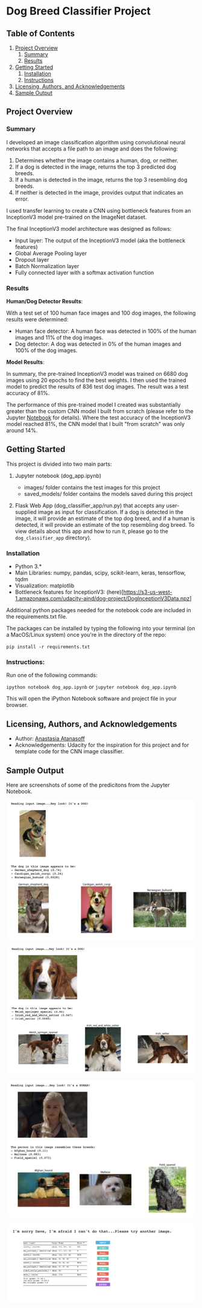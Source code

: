 # Dog Breed Classifier Project

## Table of Contents

1. [Project Overview](#overview)
    1. [Summary](#summary)
    2. [Results](#results)
2. [Getting Started](#getting_started)
    1. [Installation](#installation)
    2. [Instructions](#instructions)
3. [Licensing, Authors, and Acknowledgements](#licensing)
4. [Sample Output](#example)


## Project Overview<a name="overview"></a>

### Summary<a name="summary"></a> 

I developed an image classification algorithm using convolutional neural networks that accepts a file path to an image and does the following:
1. Determines whether the image contains a human, dog, or neither.
2. If a dog is detected in the image, returns the top 3 predicted dog breeds.
3. If a human is detected in the image, returns the top 3 resembling dog breeds.
4. If neither is detected in the image, provides output that indicates an error.

I used transfer learning to create a CNN using bottleneck features from an InceptionV3 model pre-trained on the ImageNet dataset.

The final InceptionV3 model architecture was designed as follows:

-   Input layer: The output of the InceptionV3 model (aka the bottleneck features)
-   Global Average Pooling layer
-   Dropout layer
-   Batch Normalization layer
-   Fully connected layer with a softmax activation function


### Results<a name="results"></a> 

**Human/Dog Detector Results**:

With a test set of 100 human face images and 100 dog images, the following results were determined:

- Human face detector: A human face was detected in 100% of the human images and 11% of the dog images.
- Dog detector: A dog was detected in 0% of the human images and 100% of the dog images.

**Model Results**:

In summary, the pre-trained InceptionV3 model was trained on 6680 dog images using 20 epochs to find the best weights. I then used the trained model to predict the results of 836 test dog images. The result was a test accuracy of 81%.

The performance of this pre-trained model I created was substantially greater than the custom CNN model I built from scratch (please refer to the Jupyter [Notebook]() for details). Where the test accuracy of the InceptionV3 model reached 81%, the CNN model that I built "from scratch" was only around 14%.


## Getting Started<a name="getting_started"></a>

This project is divided into two main parts:

1. Jupyter notebook (dog_app.ipynb)
    - images/ folder contains the test images for this project
    - saved_models/ folder contains the models saved during this project

2. Flask Web App (dog_classifier_app/run.py) that accepts any user-supplied image as input for classification. If a dog is detected in the image, it will provide an estimate of the top dog breed, and if a human is detected, it will provide an estimate of the top resembling dog breed. To view details about this app and how to run it, please go to the `dog_classifier_app` directory).

### Installation<a name="installation"></a>

* Python 3.*
* Main Libraries: numpy, pandas, scipy, scikit-learn, keras, tensorflow, tqdm
* Visualization: matplotlib
* Bottleneck features for InceptionV3: (here)[https://s3-us-west-1.amazonaws.com/udacity-aind/dog-project/DogInceptionV3Data.npz]

Additional python packages needed for the notebook code are included in the requirements.txt file.

The packages can be installed by typing the following into your terminal (on a MacOS/Linux system) once you're in the directory of the repo:

`pip install -r requirements.txt`


### Instructions:<a name="instructions"></a>

Run one of the following commands:

`ipython notebook dog_app.ipynb` or `jupyter notebook dog_app.ipynb`

This will open the iPython Notebook software and project file in your browser.


## Licensing, Authors, and Acknowledgements<a name="licensing"></a>

* Author: [Anastasia Atanasoff](https://github.com/atanasoffa)
* Acknowledgements: Udacity for the inspiration for this project and for template code for the CNN image classifier.


## Sample Output<a name="example"></a>

Here are screenshots of some of the predicitons from the Jupyter Notebook.

![Sample 1](screenshots/ipynb_output4.png)


![Sample 2](screenshots/ipynb_output1.png)


![Sample 3](screenshots/ipynb_output2.png)


![Sample 4](screenshots/ipynb_output3.png)